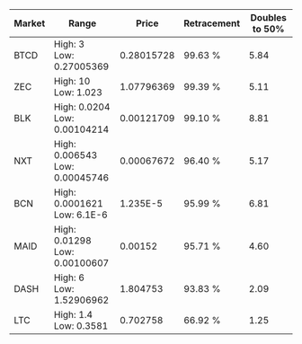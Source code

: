 | Market | Range | Price| Retracement | Doubles to 50% |
| --- | --- | --- | --- | --- |
| BTCD | High: 3<br />Low: 0.27005369 | 0.28015728 | 99.63 % | 5.84 |
| ZEC | High: 10<br />Low: 1.023 | 1.07796369 | 99.39 % | 5.11 |
| BLK | High: 0.0204<br />Low: 0.00104214 | 0.00121709 | 99.10 % | 8.81 |
| NXT | High: 0.006543<br />Low: 0.00045746 | 0.00067672 | 96.40 % | 5.17 |
| BCN | High: 0.0001621<br />Low: 6.1E-6 | 1.235E-5 | 95.99 % | 6.81 |
| MAID | High: 0.01298<br />Low: 0.00100607 | 0.00152 | 95.71 % | 4.60 |
| DASH | High: 6<br />Low: 1.52906962 | 1.804753 | 93.83 % | 2.09 |
| LTC | High: 1.4<br />Low: 0.3581 | 0.702758 | 66.92 % | 1.25 |
